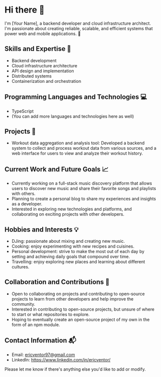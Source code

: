 # Hi there 👋

I'm [Your Name], a backend developer and cloud infrastructure architect. I'm passionate about creating reliable, scalable, and efficient systems that power web and mobile applications. 🌟

## Skills and Expertise 🔧

- Backend development
- Cloud infrastructure architecture
- API design and implementation
- Distributed systems
- Containerization and orchestration

## Programming Languages and Technologies 💻

- TypeScript
- (You can add more languages and technologies here as well)

## Projects 🚀

- Workout data aggregation and analysis tool: Developed a backend system to collect and process workout data from various sources, and a web interface for users to view and analyze their workout history.

## Current Work and Future Goals 📈

- Currently working on a full-stack music discovery platform that allows users to discover new music and share their favorite songs and playlists with others.
- Planning to create a personal blog to share my experiences and insights as a developer.
- Interested in exploring new technologies and platforms, and collaborating on exciting projects with other developers.

## Hobbies and Interests 💡

- DJing: passionate about mixing and creating new music.
- Cooking: enjoy experimenting with new recipes and cuisines.
- Personal development: strive to make the most out of each day by setting and achieving daily goals that compound over time.
- Travelling: enjoy exploring new places and learning about different cultures.

## Collaboration and Contributions 🤝

- Open to collaborating on projects and contributing to open-source projects to learn from other developers and help improve the community.
- Interested in contributing to open-source projects, but unsure of where to start or what repositories to explore.
- Hoping to eventually create an open-source project of my own in the form of an npm module.

## Contact Information 📬

- Email: ericventor97@gmail.com
- LinkedIn: https://www.linkedin.com/in/ericventor/

Please let me know if there's anything else you'd like to add or modify.
